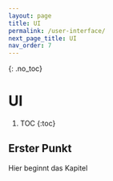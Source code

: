 ```yaml
---
layout: page
title: UI
permalink: /user-interface/
next_page_title: UI
nav_order: 7
---
```


{: .no_toc}
# UI

1. TOC
{:toc}

## Erster Punkt 

Hier beginnt das Kapitel
